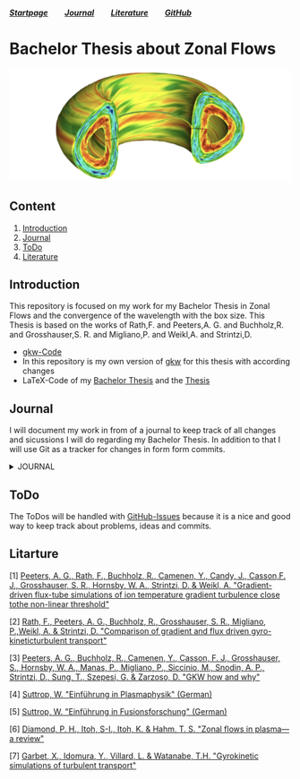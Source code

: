 ##### [Startpage](/README.md) &nbsp; &nbsp; &nbsp; &nbsp; [Journal](/journal/JOURNAL.md) &nbsp; &nbsp; &nbsp; &nbsp; [Literature](/README.md#litarture) &nbsp; &nbsp; &nbsp; &nbsp; [GitHub](https://github.com/ManeLippert/Bachelorthesis-ZonalFlows)

# Bachelor Thesis about Zonal Flows
![alt text](/pictures/Zonal_Flow.PNG)

## Content

1. [Introduction](#introduction)
2. [Journal](journal/JOURNAL.md)
3. [ToDo](#todo)
4. [Literature](#litarture)

## Introduction 
This repository is focused on my work for my Bachelor Thesis in Zonal Flows and the convergence of the wavelength with the box size. This Thesis is based on the works of Rath,F. and Peeters,A. G. and Buchholz,R. and Grosshauser,S. R. and Migliano,P. and Weikl,A. and Strintzi,D.

* [gkw-Code](https://bitbucket.org/gkw/gkw/wiki/Home)
* In this repository is my own version of [gkw](/gkw/) for this thesis with according changes
* LaTeX-Code of my [Bachelor Thesis](/bachelorthesis) and the [Thesis](/bachelorthesis/ZonalFlow.pdf) 

## Journal
I will document my work in from of a journal to keep track of all changes and sicussions I will do regarding my Bachelor Thesis. In addition to that I will use Git as a tracker for changes in form form commits.

<details><summary>JOURNAL</summary>
<p>

* <details><summary>March</summary>
  <p>

    * [24.03.2022](2022-03-24.md) &nbsp; Starting Meeting

  </p>
  </details>

* <details><summary>April</summary>
  <p>

  * [07.04.2022](2022-04-07.md) &nbsp; Kurs "Schreiben einer MINT-Arbeit"

  </p>
  </details>

* <details><summary>May</summary>
  <p>

  * [05.05.2022](2022-05-05.md) &nbsp; Start with Bachelor Work

  * [10.05.2022](2022-05-10.md) &nbsp; First Day in the Office in Bayreuth
  * [11.05.2022](2022-05-11.md) &nbsp; Run for Standard Resolution 6th order (S6)
  * [12.05.2022](2022-05-12.md) &nbsp; Discussion about Resolution & Run for (S6) with rtl=6.3

  * [16.05.2022](2022-05-16.md) &nbsp; Writing of useful shell scripts
  * [18.05.2022](2022-05-18.md) &nbsp; Data Structure
  * [20.05.2022](2022-05-20.md) &nbsp; Discussion about evaluation of the shearing rate $\omega_{\mathrm{E \times B}}$

  * [23.05.2022](2022-05-23.md) &nbsp; Fourier spectrum of shearing rate $\omega_{\mathrm{E \times B}}$ for $k_x$ domain in ```python```
  * [24.05.2022](2022-05-24.md) &nbsp; Fourier spectrum of shearing rate $\omega_{\mathrm{E \times B}}$ for time domain in ```python```
  * [25.05.2022](2022-05-25.md) &nbsp; Further Evaluation of rlt=6.0 and new resolutions
  * [26.05.2022](2022-06-26.md) &nbsp; New ```python``` modules for ploting and calculate $\omega_{\mathrm{E \times B}}$ and further evaluations
  * [27.05.2022](2022-05-27.md) &nbsp; Further Discussion about the best Resolution for (S6) and updating shell script for server work

  * [31.05.2022](2022-05-31.md) &nbsp; Evaluation of lower resolutions

  </p>
  </details>

* <details><summary>June</summary>
  <p>

  * [01.06.2022](2022-06-01.md) &nbsp; Fourier spectrums for lower resolutions
  * [04.06.2022](2022-06-04.md) &nbsp; Lowest Resolutions to set

  </p>
  </details>

</p>
</details>


## ToDo
The ToDos will be handled with [GitHub-Issues](https://github.com/ManeLippert/Bachelorthesis-ZonalFlows/issues) because it is a nice and good way to keep track about problems, ideas and commits.

## Litarture
[1] [Peeters, A. G., Rath, F., Buchholz, R., Camenen, Y., Candy, J., Casson,F. J., Grosshauser, S. R., Hornsby, W. A., Strintzi, D. & Weikl, A. "Gradient-driven flux-tube simulations of ion temperature gradient turbulence close tothe non-linear threshold"](/literature/Peeters%2C%20Rath%2C%20Buchholz%20-%20Gradient-driven%20flux-tube%20simulations%20of%20ion%20temperature%20gradient%20turbulence%20close%20to%20the%20non-linear%20threshold%20(Paper%2C%202016).pdf)

[2] [Rath, F., Peeters, A. G., Buchholz, R., Grosshauser, S. R., Migliano, P.,Weikl, A. & Strintzi, D. "Comparison of gradient and flux driven gyro-kineticturbulent transport"](/literature/Peeters%2C%20Rath%2C%20Buchholz%20-%20Comparison%20of%20gradient%20and%20flux%20driven%20gyro-%0Akinetic%20turbulent%20transport%20(Paper%2C%202016).pdf)

[3] [Peeters, A. G., Buchholz, R., Camenen, Y., Casson, F. J., Grosshauser, S., Hornsby, W. A., Manas, P., Migliano, P., Siccinio, M., Snodin, A. P., Strintzi, D., Sung, T., Szepesi, G. & Zarzoso, D. "GKW how and why"](/manual/GKW_manual_0.4-b1.pdf)

[4] [Suttrop, W. "Einführung in Plasmaphysik" (German)](/literature/Suttrop%20-%20Einfuehrung%20in%20Plasmaphysik/EinfuehrungPlasma.md)

[5] [Suttrop, W. "Einführung in Fusionsforschung" (German)](/literature/Suttrop%20-%20Einfuehrung%20in%20Fusionsforschung/EinfuehrungFusion.md)

[6] [Diamond, P. H., Itoh, S-I., Itoh, K. & Hahm, T. S. "Zonal flows in plasma—a review"](/literature/Diamond%20-%20Zonal%20flows%20in%20plasma%20-%20a%20review%20(Review%2C%202005).pdf)

[7] [Garbet, X., Idomura, Y., Villard, L. & Watanabe, T.H. "Gyrokinetic simulations of turbulent transport"](/literature/Garbet%20-%20Gyrokinetic%20simulations%20of%20turbulent%20transport%20(Review%2C%202010).pdf)

